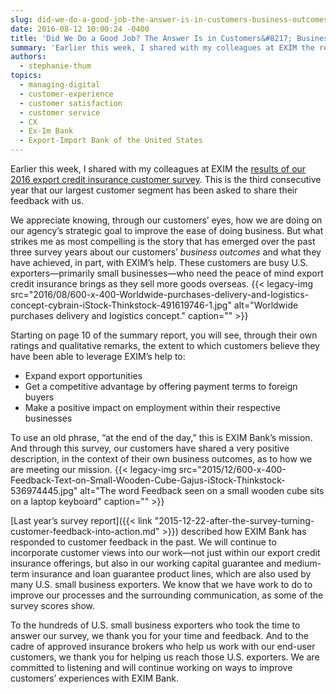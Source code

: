 ```yaml
---
slug: did-we-do-a-good-job-the-answer-is-in-customers-business-outcomes
date: 2016-08-12 10:00:24 -0400
title: 'Did We Do a Good Job? The Answer Is in Customers&#8217; Business Outcomes'
summary: 'Earlier this week, I shared with my colleagues at EXIM the results of our 2016 export credit insurance customer survey. This is the third consecutive year that our largest customer segment has been asked to share their feedback with us. We appreciate knowing, through our customers&#8217; eyes, how we are doing on our agency&#8217;s strategic'
authors:
  - stephanie-thum
topics:
  - managing-digital
  - customer-experience
  - customer satisfaction
  - customer service
  - CX
  - Ex-Im Bank
  - Export-Import Bank of the United States
---
```


Earlier this week, I shared with my colleagues at EXIM the [results of our 2016 export credit insurance customer survey](http://www.exim.gov/sites/default/files/reports/2016-Export-Credit-Insurance-Customer-Survey-Final.pdf). This is the third consecutive year that our largest customer segment has been asked to share their feedback with us.

We appreciate knowing, through our customers&#8217; eyes, how we are doing on our agency&#8217;s strategic goal to improve the ease of doing business. But what strikes me as most compelling is the story that has emerged over the past three survey years about our customers’ _business outcomes_ and what they have achieved, in part, with EXIM’s help.  These customers are busy U.S. exporters—primarily small businesses—who need the peace of mind export credit insurance brings as they sell more goods overseas. {{< legacy-img src="2016/08/600-x-400-Worldwide-purchases-delivery-and-logistics-concept-cybrain-iStock-Thinkstock-491619746-1.jpg" alt="Worldwide purchases delivery and logistics concept." caption="" >}} 

Starting on page 10 of the summary report, you will see, through their own ratings and qualitative remarks, the extent to which customers believe they have been able to leverage EXIM’s help to:

  * Expand export opportunities
  * Get a competitive advantage by offering payment terms to foreign buyers
  * Make a positive impact on employment within their respective businesses

To use an old phrase, “at the end of the day,” this is EXIM Bank’s mission. And through this survey, our customers have shared a very positive description, in the context of their own business outcomes, as to how we are meeting our mission. {{< legacy-img src="2015/12/600-x-400-Feedback-Text-on-Small-Wooden-Cube-Gajus-iStock-Thinkstock-536974445.jpg" alt="The word Feedback seen on a small wooden cube sits on a laptop keyboard" caption="" >}} 

[Last year’s survey report]({{< link "2015-12-22-after-the-survey-turning-customer-feedback-into-action.md" >}}) described how EXIM Bank has responded to customer feedback in the past. We will continue to incorporate customer views into our work—not just within our export credit insurance offerings, but also in our working capital guarantee and medium-term insurance and loan guarantee product lines, which are also used by many U.S. small business exporters. We know that we have work to do to improve our processes and the surrounding communication, as some of the survey scores show.

To the hundreds of U.S. small business exporters who took the time to answer our survey, we thank you for your time and feedback. And to the cadre of approved insurance brokers who help us work with our end-user customers, we thank you for helping us reach those U.S. exporters. We are committed to listening and will continue working on ways to improve customers&#8217; experiences with EXIM Bank.